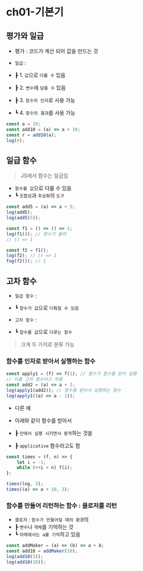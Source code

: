 # ch01-기본기

## 평가와 일급

- 평가 : 코드가 계산 되어 값을 만드는 것

- `일급` :
- ┣ 1. `값`으로 `다룰 수` 있음
- ┣ 2. `변수`에 `담을 수` 있음
- ┣ 3. `함수의 인자`로 사용 가능
- ┗ 4. `함수의 결과`를 사용 가능

```js
const a = 10;
const add10 = (a) => a + 10;
const r = add10(a);
log(r);
```

## 일급 함수

> JS에서 함수는 일급임

- `함수를 값`으로 다룰 수 있음
- ┗ `조합성`과 `추상화`의 `도구`

```js
const add5 = (a) => a + 5;
log(add5);
log(add5(5));

const f1 = () => () => 1;
log(f1()); // 함수가 출력
// () => 1

const f2 = f1();
log(f2); // () => 1
fog(f2()); // 1
```

## 고차 함수

- `일급 함수` :
- ┗ `함수가 값`으로 `다뤄질 수 있음`

- `고차 함수` :
- ┗ `함수를 값`으로 `다루는 함수`

> 크게 두 가지로 분류 가능

### 함수를 인자로 받아서 실행하는 함수

```js
const apply1 = (f) => f(1); // 함수가 함수를 받아 실행
// 이를 고차 함수라고 부름
const add2 = (a) => a + 2;
log(apply1(add2)); // 함수를 받아서 실행하는 함수
log(apply1((a) => a - 1));
```

- 다른 예

- 아래와 같이 함수를 받아서
- ┣ `안에서 실행 시키면서 동작`하는 것을
- ┣ `applicative` 함수라고도 함

```js
const times = (f, n) => {
	let i = -1;
	while (++i < n) f(i);
};

times(log, 3);
times((a) => a + 10, 3);
```

### 함수를 만들어 리턴하는 함수 : 클로저를 리턴

- `클로저` : `함수가 만들어질 때의 환경`의
- ┣ `변수`나 `객체`를 기억하는 것
- ┗ `아래에서는 a를 기억`하고 있음

```js
const addMaker = (a) => (b) => a + b;
const add10 = addMaker(10);
log(add10(5));
log(add10(10));
```
